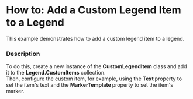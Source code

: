 # How to: Add a Custom Legend Item to a Legend


This example demonstrates how to add a custom legend item to a legend.


<h3>Description</h3>

To do this, create a new instance of the <strong>CustomLegendItem</strong>&nbsp;class and add it to the <strong>Legend.CustomItems</strong> collection. <br>Then, configure the custom item, for example, using the <strong>Text&nbsp;</strong>property to set the item's text and the <strong>MarkerTemplate&nbsp;</strong>property to set the item's marker.

<br/>


